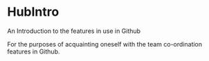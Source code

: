 # HubIntro
An Introduction to the features in use in Github

For the purposes of acquainting oneself with the team co-ordination features in Github. 
